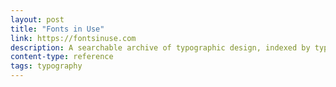 ```yaml
---
layout: post
title: "Fonts in Use"
link: https://fontsinuse.com
description: A searchable archive of typographic design, indexed by typeface, format, and topic.
content-type: reference
tags: typography
---
```

